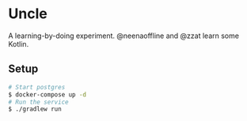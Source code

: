 # Uncle

A learning-by-doing experiment. @neenaoffline and @zzat learn some Kotlin.

## Setup

```bash
# Start postgres
$ docker-compose up -d
# Run the service
$ ./gradlew run
```

